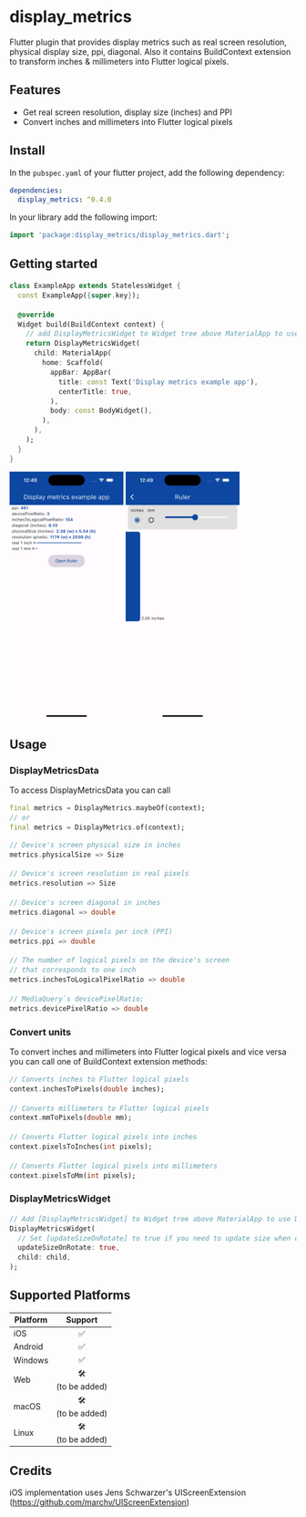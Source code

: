 # display_metrics

Flutter plugin that provides display metrics such as real screen resolution, physical display size, ppi, diagonal. Also it contains BuildContext extension to transform inches & millimeters into Flutter logical pixels.

## Features

* Get real screen resolution, display size (inches) and PPI
* Convert inches and millimeters into Flutter logical pixels

## Install

In the `pubspec.yaml` of your flutter project, add the following dependency:

```yaml
dependencies:
  display_metrics: ^0.4.0
```

In your library add the following import:

```dart
import 'package:display_metrics/display_metrics.dart';
```

## Getting started

```dart
class ExampleApp extends StatelessWidget {
  const ExampleApp({super.key});

  @override
  Widget build(BuildContext context) {
    // add DisplayMetricsWidget to Widget tree above MaterialApp to use DisplayMetrics.of(context) and BuildContext extension methods
    return DisplayMetricsWidget(
      child: MaterialApp(
        home: Scaffold(
          appBar: AppBar(
            title: const Text('Display metrics example app'),
            centerTitle: true,
          ),
          body: const BodyWidget(),
        ),
      ),
    );
  }
}
```
<img src="https://raw.githubusercontent.com/nukeolay/display_metrics/main/example/example_1.png" alt="Example app" width="200"/>
<img src="https://raw.githubusercontent.com/nukeolay/display_metrics/main/example/example_2.png" alt="Ruler" width="200"/>

## Usage

### DisplayMetricsData

To access DisplayMetricsData you can call 
```dart
final metrics = DisplayMetrics.maybeOf(context);
// or
final metrics = DisplayMetrics.of(context);
```

```dart
// Device's screen physical size in inches
metrics.physicalSize => Size

// Device's screen resolution in real pixels
metrics.resolution => Size

// Device's screen diagonal in inches
metrics.diagonal => double

// Device's screen pixels per inch (PPI)
metrics.ppi => double 

// The number of logical pixels on the device's screen
// that corresponds to one inch
metrics.inchesToLogicalPixelRatio => double 

// MediaQuery`s devicePixelRatio;
metrics.devicePixelRatio => double 
```

### Convert units
To convert inches and millimeters into Flutter logical pixels and vice versa you can call one of BuildContext extension methods:
```dart
// Converts inches to Flutter logical pixels
context.inchesToPixels(double inches);

// Converts millimeters to Flutter logical pixels
context.mmToPixels(double mm);

// Converts Flutter logical pixels into inches
context.pixelsToInches(int pixels);

// Converts Flutter logical pixels into millimeters
context.pixelsToMm(int pixels);
```

### DisplayMetricsWidget
```dart
// Add [DisplayMetricsWidget] to Widget tree above MaterialApp to use DisplayMetrics.of(context) and BuildContext extension methods
DisplayMetricsWidget(
  // Set [updateSizeOnRotate] to true if you need to update size when orientation of your device changes
  updateSizeOnRotate: true,
  child: child,
);
```

## Supported Platforms

| Platform | Support | 
|----------|:-------:|
| iOS      |✅|
| Android  |✅|
| Windows  |✅|
| Web      |🛠<br>(to be added)|
| macOS    |🛠<br>(to be added)|
| Linux    |🛠<br>(to be added)|

## Credits

iOS implementation uses Jens Schwarzer's UIScreenExtension (https://github.com/marchv/UIScreenExtension)
